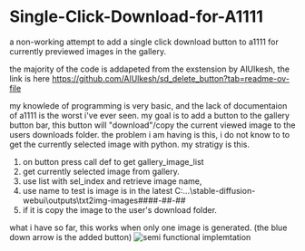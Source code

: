 # Single-Click-Download-for-A1111
a non-working attempt to add a single click download button to a1111 for currently previewed images in the gallery.

the majority of the code is addapeted from the exstension by AlUlkesh, the link is here
https://github.com/AlUlkesh/sd_delete_button?tab=readme-ov-file

my knowlede of programming is very basic, and the lack of documentaion of a1111 is the worst i've ever seen.
my goal is to add a button to the gallery button bar, this button will "download"/copy the current viewed image to the users downloads folder. 
the problem i am having is this, i do not know to to get the currently selected image with python.
my stratigy is this. 
  1.  on button press call def to get gallery_image_list
  2.  get currently selected image from gallery.
  3.  use list with sel_index and retrieve image name,
  4.  use name to test is image is in the latest C:\...\stable-diffusion-webui\outputs\txt2img-images\####-##-##
  5.  if it is copy the image to the user's download folder.

what i have so far, this works when only one image is generated. (the blue down arrow is the added button) 
![semi functional implemtation](https://github.com/TheModMaster8/Single-Click-Download-for-A1111/assets/10178387/ff79122a-0b29-4fde-baf1-92ff211f1cfa)
